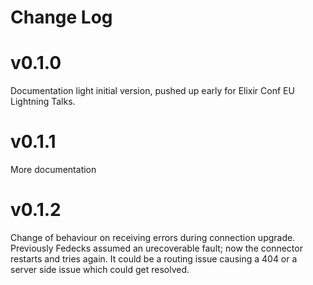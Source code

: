 # Change Log

# v0.1.0

Documentation light initial version, pushed up early for Elixir Conf EU Lightning Talks.

# v0.1.1

More documentation 

# v0.1.2

Change of behaviour on receiving errors during connection upgrade. Previously Fedecks assumed an urecoverable fault; now the connector restarts and tries again. It could be a routing issue causing a 404 or a server side issue which could get resolved.